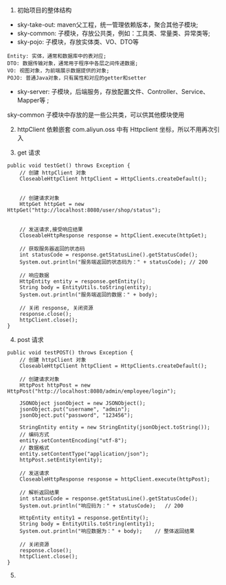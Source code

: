 1. 初始项目的整体结构
- sky-take-out: maven父工程，统一管理依赖版本，聚合其他子模块;
- sky-common: 子模块，存放公共类，例如：工具类、常量类、异常类等;
- sky-pojo: 子模块，存放实体类、VO、DTO等
```
Entity: 实体，通常和数据库中的表对应;
DTO: 数据传输对象，通常用于程序中各层之间传递数据;
VO: 视图对象，为前端展示数据提供的对象;
POJO: 普通Java对象，只有属性和对应的getter和setter
```
- sky-server: 子模块，后端服务，存放配置文件、Controller、Service、Mapper等 ;

sky-common 子模块中存放的是一些公共类，可以供其他模块使用


2. httpClient 依赖嵌套
<dependency>com.aliyun.oss</dependency> 中有 Httpclient 坐标，所以不用再次引入

3. get 请求
```
public void testGet() throws Exception {
    // 创建 httpClient 对象
    CloseableHttpClient httpClient = HttpClients.createDefault();


    // 创建请求对象
    HttpGet httpGet = new HttpGet("http://localhost:8080/user/shop/status");


    // 发送请求,接受响应结果
    CloseableHttpResponse response = httpClient.execute(httpGet);

    // 获取服务器返回的状态码
    int statusCode = response.getStatusLine().getStatusCode();
    System.out.println("服务端返回的状态码为：" + statusCode); // 200

    // 响应数据
    HttpEntity entity = response.getEntity();
    String body = EntityUtils.toString(entity);
    System.out.println("服务端返回的数据：" + body);

    // 关闭 response, 关闭资源
    response.close();
    httpClient.close();
}
```

4. post 请求
```
public void testPOST() throws Exception {
    // 创建 httpClient 对象
    CloseableHttpClient httpClient = HttpClients.createDefault();

    // 创建请求对象
    HttpPost httpPost = new HttpPost("http://localhost:8080/admin/employee/login");

    JSONObject jsonObject = new JSONObject();
    jsonObject.put("username", "admin");
    jsonObject.put("password", "123456");

    StringEntity entity = new StringEntity(jsonObject.toString());
    // 编码方式
    entity.setContentEncoding("utf-8");
    // 数据格式
    entity.setContentType("application/json");
    httpPost.setEntity(entity);

    // 发送请求
    CloseableHttpResponse response = httpClient.execute(httpPost);

    // 解析返回结果
    int statusCode = response.getStatusLine().getStatusCode();
    System.out.println("响应码为：" + statusCode);   // 200

    HttpEntity entity1 = response.getEntity();
    String body = EntityUtils.toString(entity1);
    System.out.println("响应数据为：" + body);    // 整体返回结果

    // 关闭资源
    response.close();
    httpClient.close();
}
```

5. 



